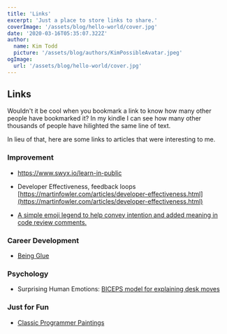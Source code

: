 ```yaml
---
title: 'Links'
excerpt: 'Just a place to store links to share.'
coverImage: '/assets/blog/hello-world/cover.jpg'
date: '2020-03-16T05:35:07.322Z'
author:
  name: Kim Todd
  picture: '/assets/blog/authors/KimPossibleAvatar.jpeg'
ogImage:
  url: '/assets/blog/hello-world/cover.jpg'
---
```


## Links

Wouldn't it be cool when you bookmark a link to know how many other people have bookmarked it? In my kindle I can see how many other thousands of people have hilighted the same line of text.

In lieu of that, here are some links to articles that were interesting to me.

### Improvement

- https://www.swyx.io/learn-in-public
- Developer Effectiveness, feedback loops [https://martinfowler.com/articles/developer-effectiveness.html](https://martinfowler.com/articles/developer-effectiveness.html)

- [A simple emoji legend to help convey intention and added meaning in code review comments.](https://github.com/erikthedeveloper/code-review-emoji-guide)

### Career Development

- [Being Glue](https://noidea.dog/glue)


### Psychology

- Surprising Human Emotions: [BICEPS model for explaining desk moves](https://larahogan.me/blog/desk-moves/)

### Just for Fun

- [Classic Programmer Paintings](https://classicprogrammerpaintings.com/)


